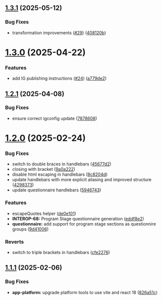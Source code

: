 ## [1.3.1](https://github.com/dhis2/fhir-ig-generator-app/compare/v1.3.0...v1.3.1) (2025-05-12)


### Bug Fixes

* transformation improvements ([#29](https://github.com/dhis2/fhir-ig-generator-app/issues/29)) ([408120b](https://github.com/dhis2/fhir-ig-generator-app/commit/408120b7e767d7d0b9caa4c1c565b786c6152f65))

# [1.3.0](https://github.com/dhis2/fhir-ig-generator-app/compare/v1.2.1...v1.3.0) (2025-04-22)


### Features

* add IG publishing instructions ([#24](https://github.com/dhis2/fhir-ig-generator-app/issues/24)) ([a779de2](https://github.com/dhis2/fhir-ig-generator-app/commit/a779de223c13e9ae78a956bc8d8000fb0d1c109d))

## [1.2.1](https://github.com/dhis2/fhir-ig-generator-app/compare/v1.2.0...v1.2.1) (2025-04-08)


### Bug Fixes

* ensure correct igconfig update ([7878608](https://github.com/dhis2/fhir-ig-generator-app/commit/7878608489458e6353d8ff34150dc9abbf5a5d85))

# [1.2.0](https://github.com/dhis2/fhir-ig-generator-app/compare/v1.1.1...v1.2.0) (2025-02-24)


### Bug Fixes

*  switch to double braces in handlebars ([45677d2](https://github.com/dhis2/fhir-ig-generator-app/commit/45677d21ba15d5b9ec3076b856067c0b7fa110b3))
* closing with bracket ([9a0a222](https://github.com/dhis2/fhir-ig-generator-app/commit/9a0a222c5b03e7f114b8b522b7fed251ce454ba7))
* disable html escaping in handlebars ([8c8204d](https://github.com/dhis2/fhir-ig-generator-app/commit/8c8204d70f897fe2238ebc85775453a014a1b6b1))
* update handlebars with more explicit aliasing and improved structure ([4298373](https://github.com/dhis2/fhir-ig-generator-app/commit/4298373a26197732bd7197aaf78545d6f8df9736))
* update questionnaire handlebars ([5946743](https://github.com/dhis2/fhir-ig-generator-app/commit/5946743a6e997a3282de5843209bf5fb4b6e7752))


### Features

* escapeQuotes helper ([de0e101](https://github.com/dhis2/fhir-ig-generator-app/commit/de0e101dd86f388f4b409bcfb0551a0bde0b8ea8))
* **INTEROP-68:** Program Stage questionnaire generation ([eddf8e2](https://github.com/dhis2/fhir-ig-generator-app/commit/eddf8e2185f0383d547a3eaa4a28bcfe98b60b33))
* **questionnaire:** add support for program stage sections as questionnire groups ([9d41006](https://github.com/dhis2/fhir-ig-generator-app/commit/9d410062e303f719e4cc2d4c06514bd5c8a4bf6e))


### Reverts

* switch to triple brackets in handlebars ([cfe2276](https://github.com/dhis2/fhir-ig-generator-app/commit/cfe2276abb9e70aa1170048a3c9560303d59ce08))

## [1.1.1](https://github.com/dhis2/fhir-ig-generator-app/compare/v1.1.0...v1.1.1) (2025-02-06)


### Bug Fixes

* **app-platform:** upgrade platform tools to use vite and react 18 ([826a51c](https://github.com/dhis2/fhir-ig-generator-app/commit/826a51c81b6edb51a2168e492910f2238afb4566))
